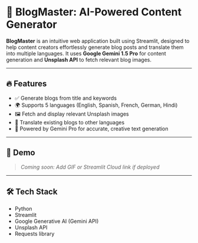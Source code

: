 # 📝 BlogMaster: AI-Powered Content Generator

**BlogMaster** is an intuitive web application built using Streamlit, designed to help content creators effortlessly generate blog posts and translate them into multiple languages. It uses **Google Gemini 1.5 Pro** for content generation and **Unsplash API** to fetch relevant blog images.

---

## 🔥 Features

- ✅ Generate blogs from title and keywords
- 🌍 Supports 5 languages (English, Spanish, French, German, Hindi)
- 🖼️ Fetch and display relevant Unsplash images
- 🔁 Translate existing blogs to other languages
- 🧠 Powered by Gemini Pro for accurate, creative text generation

---

## 📸 Demo

> _Coming soon: Add GIF or Streamlit Cloud link if deployed_

---

## 🛠️ Tech Stack

- Python
- Streamlit
- Google Generative AI (Gemini API)
- Unsplash API
- Requests library
